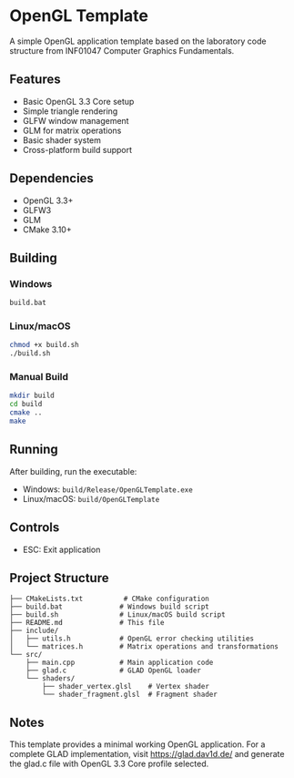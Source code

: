 # OpenGL Template

A simple OpenGL application template based on the laboratory code structure from INF01047 Computer Graphics Fundamentals.

## Features

- Basic OpenGL 3.3 Core setup
- Simple triangle rendering
- GLFW window management
- GLM for matrix operations
- Basic shader system
- Cross-platform build support

## Dependencies

- OpenGL 3.3+
- GLFW3
- GLM
- CMake 3.10+

## Building

### Windows
```bash
build.bat
```

### Linux/macOS
```bash
chmod +x build.sh
./build.sh
```

### Manual Build
```bash
mkdir build
cd build
cmake ..
make
```

## Running

After building, run the executable:
- Windows: `build/Release/OpenGLTemplate.exe`
- Linux/macOS: `build/OpenGLTemplate`

## Controls

- ESC: Exit application

## Project Structure

```
├── CMakeLists.txt          # CMake configuration
├── build.bat              # Windows build script
├── build.sh               # Linux/macOS build script
├── README.md              # This file
├── include/
│   ├── utils.h            # OpenGL error checking utilities
│   └── matrices.h         # Matrix operations and transformations
└── src/
    ├── main.cpp           # Main application code
    ├── glad.c             # GLAD OpenGL loader
    └── shaders/
        ├── shader_vertex.glsl    # Vertex shader
        └── shader_fragment.glsl  # Fragment shader
```

## Notes

This template provides a minimal working OpenGL application. For a complete GLAD implementation, visit https://glad.dav1d.de/ and generate the glad.c file with OpenGL 3.3 Core profile selected.
